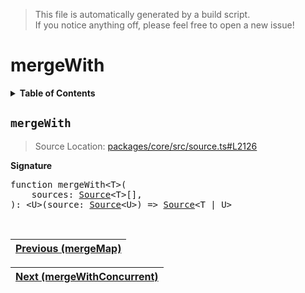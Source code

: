 > This file is automatically generated by a build script.<br>If you notice anything off, please feel free to open a new issue!

# mergeWith

<details><summary><b>Table of Contents</b></summary><br>

1. [<code>mergeWith</code>](#mergeWith)</details>

## <a name="mergeWith"></a><code>mergeWith</code>

> Source Location: [packages\/core\/src\/source.ts#L2126](..\/..\/packages\/core\/src\/source.ts#L2126)

<b>Signature</b>

<pre>function mergeWith&lt;T&gt;(<br>    sources: <a href="../01-api-basics/03-Source.md#Source-Interface">Source</a>&lt;T&gt;[],<br>): &lt;U&gt;(source: <a href="../01-api-basics/03-Source.md#Source-Interface">Source</a>&lt;U&gt;) =&gt; <a href="../01-api-basics/03-Source.md#Source-Interface">Source</a>&lt;T | U&gt;</pre><br>

| [Previous \(mergeMap\)](044-mergeMap.md#readme) |
| --- |

<div align="right">

| [Next \(mergeWithConcurrent\)](046-mergeWithConcurrent.md#readme) |
| --- |
</div>
